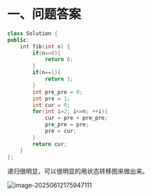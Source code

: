 # 一、问题答案

```Cpp
class Solution {
public:
    int fib(int n) {
        if(n==0){
            return 0;
        }
        if(n==1){
            return 1;
        }
        int pre_pre = 0;
        int pre = 1;
        int cur = 0;
        for(int i=2; i<=n; ++i){
            cur = pre + pre_pre;
            pre_pre = pre;
            pre = cur;
        }
        return cur;
    }
};
```

递归很明显，可以很明显的用状态转移图来做出来。 

![image-20250612175947111](D:\study\CPP\Leecode\LeetCode\Dynamic_programming\P509_Fibonacci_number\image\image-20250612175947111.png)
